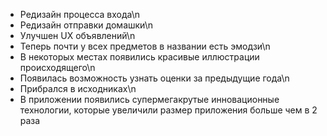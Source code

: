 - Редизайн процесса входа\n
- Редизайн отправки домашки\n
- Улучшен UX объявлений\n
- Теперь почти у всех предметов в названии есть эмодзи\n
- В некоторых местах появились красивые иллюстрации происходящего\n
- Появилась возможность узнать оценки за предыдущие года\n
- Прибрался в исходниках\n
- В приложении появились супермегакрутые инновационные технологии, которые увеличили размер
  приложения больше чем в 2 раза